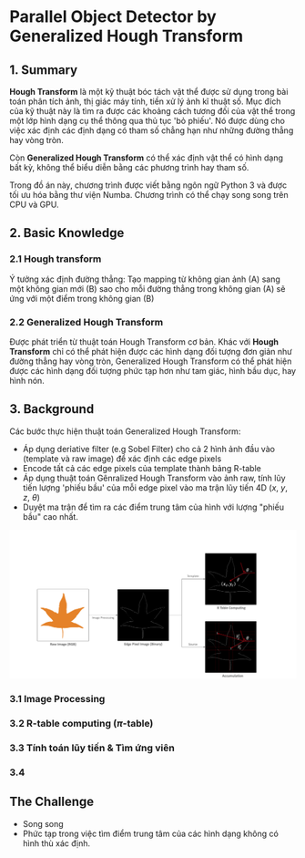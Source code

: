 # Parallel Object Detector by Generalized Hough Transform

## 1. Summary

**Hough Transform** là một kỹ thuật bóc tách vật thể được sử dụng trong bài toán phân tích ảnh, thị giác máy tính, tiền xử lý ảnh kĩ thuật số. Mục đích của kỹ thuật này là tìm ra được các khoảng cách tương đối của vật thể trong một lớp hình dạng cụ thể thông qua thủ tục 'bỏ phiếu'. Nó được dùng cho việc xác định các định dạng có tham số chẳng hạn như những đường thẳng hay vòng tròn.

Còn **Generalized Hough Transform** có thể xác định vật thể có hình dạng bất kỳ, không thể biểu diễn bằng các phương trình hay tham số.

Trong đồ án này, chương trình được viết bằng ngôn ngữ Python 3 và được tối ưu hóa bằng thư viện Numba. Chương trình có thể chạy song song trên CPU và GPU.

## 2. Basic Knowledge

### 2.1 Hough transform

Ý tưởng xác định đường thẳng: Tạo mapping từ không gian ảnh (A) sang một không gian mới (B) sao cho mỗi đường thẳng trong không gian (A) sẽ ứng với một điểm trong không gian (B)

### 2.2 Generalized Hough Transform

Được phát triển từ thuật toán Hough Transform cơ bản. Khác với **Hough Transform** chỉ có thể phát hiện được các hình dạng đối tượng đơn giản như đường thẳng hay vòng tròn, Generalized Hough Transform có thể phát hiện được các hình dạng đối tượng phức tạp hơn như tam giác, hình bầu dục, hay hình nón.

## 3. Background

Các bước thực hiện thuật toán Generalized Hough Transform:

- Áp dụng derỉative filter (e.g Sobel Filter) cho cả 2 hình ảnh đầu vào (template và raw image) để xác định các edge pixels
- Encode tất cả các edge pixels của template thành bảng R-table
- Áp dụng thuật toán Gênralized Hough Transform vào ảnh raw, tính lũy tiến lượng 'phiếu bầu' của mỗi edge pixel vào ma trận lũy tiến 4D ($x$, $y$, $z$, $\theta$)
- Duyệt ma trận để tìm ra các điểm trung tâm của hình với lượng "phiếu bầu" cao nhất.

![](./ght.png)

### 3.1 Image Processing

### 3.2 R-table computing ($\pi$-table)

### 3.3 Tính toán lũy tiến & Tìm ứng viên

### 3.4

## The Challenge

- Song song
- Phức tạp trong việc tìm điểm trung tâm của các hình dạng không có hình thù xác định.
